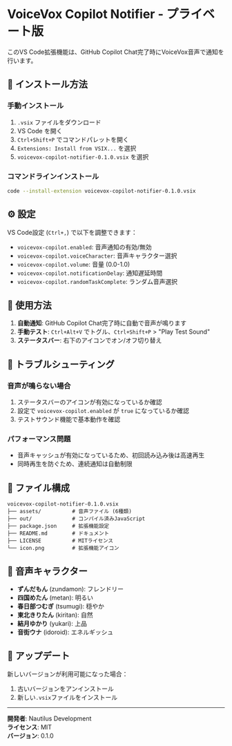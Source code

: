 # VoiceVox Copilot Notifier - プライベート版

このVS Code拡張機能は、GitHub Copilot Chat完了時にVoiceVox音声で通知を行います。

## 🚀 **インストール方法**

### 手動インストール

1. `.vsix` ファイルをダウンロード
2. VS Code を開く
3. `Ctrl+Shift+P` でコマンドパレットを開く
4. `Extensions: Install from VSIX...` を選択
5. `voicevox-copilot-notifier-0.1.0.vsix` を選択

### コマンドラインインストール

```bash
code --install-extension voicevox-copilot-notifier-0.1.0.vsix
```

## ⚙️ **設定**

VS Code設定 (`Ctrl+,`) で以下を調整できます：

- `voicevox-copilot.enabled`: 音声通知の有効/無効
- `voicevox-copilot.voiceCharacter`: 音声キャラクター選択
- `voicevox-copilot.volume`: 音量 (0.0-1.0)
- `voicevox-copilot.notificationDelay`: 通知遅延時間
- `voicevox-copilot.randomTaskComplete`: ランダム音声選択

## 🎯 **使用方法**

1. **自動通知**: GitHub Copilot Chat完了時に自動で音声が鳴ります
2. **手動テスト**: `Ctrl+Alt+V` でトグル、`Ctrl+Shift+P` > "Play Test Sound"
3. **ステータスバー**: 右下のアイコンでオン/オフ切り替え

## 🔧 **トラブルシューティング**

### 音声が鳴らない場合

1. ステータスバーのアイコンが有効になっているか確認
2. 設定で `voicevox-copilot.enabled` が `true` になっているか確認
3. テストサウンド機能で基本動作を確認

### パフォーマンス問題

- 音声キャッシュが有効になっているため、初回読み込み後は高速再生
- 同時再生を防ぐため、連続通知は自動制限

## 📁 **ファイル構成**

```text
voicevox-copilot-notifier-0.1.0.vsix
├── assets/          # 音声ファイル (6種類)
├── out/             # コンパイル済みJavaScript
├── package.json     # 拡張機能設定
├── README.md        # ドキュメント
├── LICENSE          # MITライセンス
└── icon.png         # 拡張機能アイコン
```

## 🎤 **音声キャラクター**

- **ずんだもん** (zundamon): フレンドリー
- **四国めたん** (metan): 明るい
- **春日部つむぎ** (tsumugi): 穏やか
- **東北きりたん** (kiritan): 自然
- **結月ゆかり** (yukari): 上品
- **音街ウナ** (idoroid): エネルギッシュ

## 🔄 **アップデート**

新しいバージョンが利用可能になった場合：

1. 古いバージョンをアンインストール
2. 新しい`.vsix`ファイルをインストール

---
**開発者**: Nautilus Development  
**ライセンス**: MIT  
**バージョン**: 0.1.0
